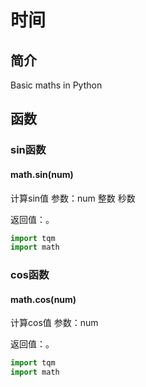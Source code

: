 # 时间

## 简介

Basic maths in Python

## 函数

### sin函数

#### math.sin(num)

计算sin值 
参数：num 整数 秒数

返回值：。

```py
import tqm
import math
```

### cos函数

#### math.cos(num)

计算cos值
参数：num

返回值：。

```py
import tqm
import math
```
